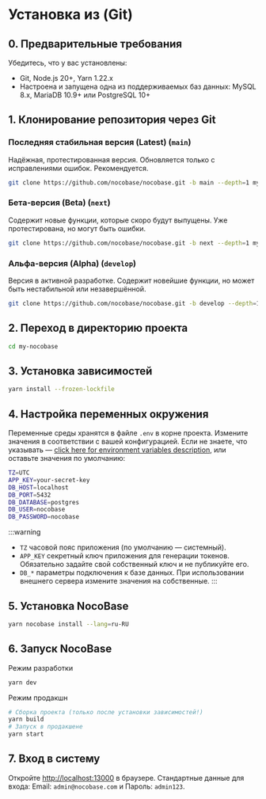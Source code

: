 # Установка из (Git)

## 0. Предварительные требования

Убедитесь, что у вас установлены:

- Git, Node.js 20+, Yarn 1.22.x
- Настроена и запущена одна из поддерживаемых баз данных: MySQL 8.x, MariaDB 10.9+ или PostgreSQL 10+

## 1. Клонирование репозитория через Git

### Последняя стабильная версия (Latest) (`main`)

Надёжная, протестированная версия. Обновляется только с исправлениями ошибок. Рекомендуется.

```bash
git clone https://github.com/nocobase/nocobase.git -b main --depth=1 my-nocobase
```

### Бета-версия (Beta) (`next`)

Содержит новые функции, которые скоро будут выпущены. Уже протестирована, но могут быть ошибки.

```bash
git clone https://github.com/nocobase/nocobase.git -b next --depth=1 my-nocobase
```

### Альфа-версия (Alpha) (`develop`)

Версия в активной разработке. Содержит новейшие функции, но может быть нестабильной или незавершённой.

```bash
git clone https://github.com/nocobase/nocobase.git -b develop --depth=1 my-nocobase
```

## 2. Переход в директорию проекта

```bash
cd my-nocobase
```

## 3. Установка зависимостей

```bash
yarn install --frozen-lockfile
```

## 4. Настройка переменных окружения

Переменные среды хранятся в файле `.env` в корне проекта. Измените значения в соответствии с вашей конфигурацией. Если не знаете, что указывать — [click here for environment variables description](../env.md), или оставьте значения по умолчанию:

```bash
TZ=UTC
APP_KEY=your-secret-key
DB_HOST=localhost
DB_PORT=5432
DB_DATABASE=postgres
DB_USER=nocobase
DB_PASSWORD=nocobase
```

:::warning
- `TZ` часовой пояс приложения (по умолчанию — системный).
- `APP_KEY` секретный ключ приложения для генерации токенов. Обязательно задайте свой собственный ключ и не публикуйте его.
- `DB_*` параметры подключения к базе данных. При использовании внешнего сервера измените значения на собственные.
:::

## 5. Установка NocoBase

```bash
yarn nocobase install --lang=ru-RU
```

## 6. Запуск NocoBase

Режим разработки

```bash
yarn dev
```

Режим продакшн

```bash
# Сборка проекта (только после установки зависимостей!)
yarn build
# Запуск в продакшене
yarn start
```

## 7. Вход в систему

Откройте [http://localhost:13000](http://localhost:13000) в браузере. Стандартные данные для входа: Email: `admin@nocobase.com` и Пароль: `admin123`.
